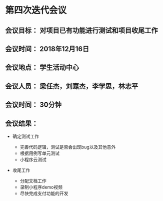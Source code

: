# 第四次迭代会议

## 会议目标： 对项目已有功能进行测试和项目收尾工作

## 会议时间： 2018年12月16日

## 会议地点： 学生活动中心

## 会议人员： 梁任杰，刘嘉杰，李学思，林志平

## 会议时间： 30分钟

## 会议结果： 

* 确定测试工作
   * 完善代码逻辑，测试是否会出现bug以及其他意外
   * 根据用例写单元测试
   * 小程序云测试

* 收尾工作
   * 分配文档工作
   * 录制小程序demo视频
   * 尽快完成支付功能的开发
